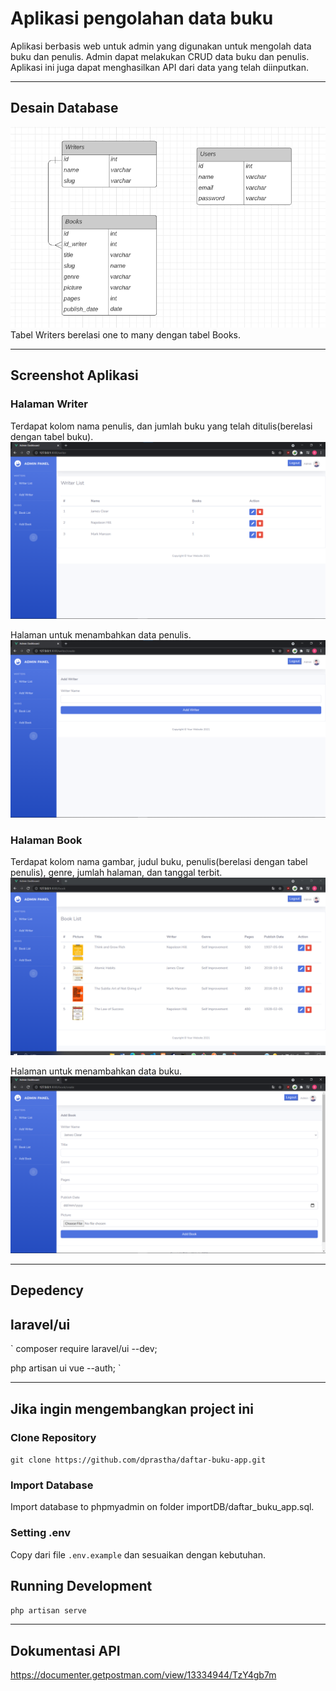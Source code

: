 # Aplikasi pengolahan data buku

Aplikasi berbasis web untuk admin yang digunakan untuk mengolah data buku dan penulis.
Admin dapat melakukan CRUD data buku dan penulis. Aplikasi ini juga dapat menghasilkan API
dari data yang telah diinputkan.

---

## Desain Database

<img src="public/img/erd.png">
Tabel Writers berelasi one to many dengan tabel Books.

---

## Screenshot Aplikasi

### Halaman Writer

Terdapat kolom nama penulis, dan jumlah buku yang telah ditulis(berelasi dengan tabel buku).
<img src="public/img/writer.png">

Halaman untuk menambahkan data penulis.
<img src="public/img/add-writer.png">

### Halaman Book

Terdapat kolom nama gambar, judul buku, penulis(berelasi dengan tabel penulis), genre,
jumlah halaman, dan tanggal terbit.
<img src="public/img/book.png">

Halaman untuk menambahkan data buku.
<img src="public/img/add-book.png">

---

## Depedency

## laravel/ui

`
composer require laravel/ui --dev;

php artisan ui vue --auth;
`

---

## Jika ingin mengembangkan project ini

### Clone Repository

`git clone https://github.com/dprastha/daftar-buku-app.git`

### Import Database

Import database to phpmyadmin on folder importDB/daftar_buku_app.sql.

### Setting .env

Copy dari file `.env.example` dan sesuaikan dengan kebutuhan.

## Running Development

`php artisan serve`

---

## Dokumentasi API

https://documenter.getpostman.com/view/13334944/TzY4gb7m

